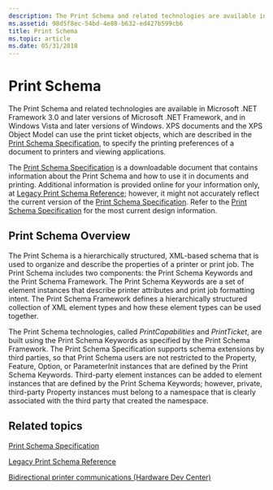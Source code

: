 ```yaml
---
description: The Print Schema and related technologies are available in Microsoft .NET Framework 3.0 and later versions of Microsoft .NET Framework, and in Windows Vista and later versions of Windows.
ms.assetid: 98d5f8ec-54bd-4e88-b632-ed427b599cb6
title: Print Schema
ms.topic: article
ms.date: 05/31/2018
---
```


# Print Schema

The Print Schema and related technologies are available in Microsoft .NET Framework 3.0 and later versions of Microsoft .NET Framework, and in Windows Vista and later versions of Windows. XPS documents and the XPS Object Model can use the print ticket objects, which are described in the [Print Schema Specification](https://www.microsoft.com/whdc/xps/printschema.mspx), to specify the printing preferences of a document to printers and viewing applications.

The [Print Schema Specification](https://www.microsoft.com/whdc/xps/printschema.mspx) is a downloadable document that contains information about the Print Schema and how to use it in documents and printing. Additional information is provided online for your information only, at [Legacy Print Schema Reference](print-schema.md); however, it might not accurately reflect the current version of the [Print Schema Specification](https://www.microsoft.com/whdc/xps/printschema.mspx). Refer to the [Print Schema Specification](https://www.microsoft.com/whdc/xps/printschema.mspx) for the most current design information.

## Print Schema Overview

The Print Schema is a hierarchically structured, XML-based schema that is used to organize and describe the properties of a printer or print job. The Print Schema includes two components: the Print Schema Keywords and the Print Schema Framework. The Print Schema Keywords are a set of element instances that describe printer attributes and print job formatting intent. The Print Schema Framework defines a hierarchically structured collection of XML element types and how these element types can be used together.

The Print Schema technologies, called *PrintCapabilities* and *PrintTicket*, are built using the Print Schema Keywords as specified by the Print Schema Framework. The Print Schema Specification supports schema extensions by third parties, so that Print Schema users are not restricted to the Property, Feature, Option, or ParameterInit instances that are defined by the Print Schema Keywords. Third-party element instances can be added to element instances that are defined by the Print Schema Keywords; however, private, third-party Property instances must belong to a namespace that is clearly associated with the third party that created the namespace.

## Related topics

<dl> <dt>

[Print Schema Specification](https://www.microsoft.com/whdc/xps/printschema.mspx)
</dt> <dt>

[Legacy Print Schema Reference](print-schema.md)
</dt> <dt>

[Bidirectional printer communications (Hardware Dev Center)](/windows-hardware/drivers/print/bidirectional-communication)
</dt> </dl>

 

 
